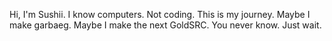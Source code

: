 Hi, I'm Sushii.
I know computers.
Not coding.
This is my journey.
Maybe I make garbaeg. Maybe I make the next GoldSRC.
You never know.
Just wait.
